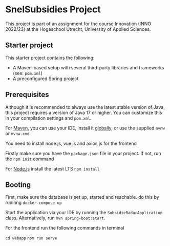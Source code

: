 # SnelSubsidies Project
This project is part of an assignment for the
course Innovation (INNO 2022/23) at the
Hogeschool Utrecht, University of Applied Sciences.


## Starter project
This starter project contains the following:

* A Maven-based setup with several
  third-party libraries and frameworks (see: `pom.xml`)
* A preconfigured Spring project

## Prerequisites
Although it is recommended to always use the latest stable version
of Java, this project requires a version of Java 17 or higher.
You can customize this in your compilation settings and `pom.xml`.

For [Maven](https://maven.apache.org/guides/getting-started/maven-in-five-minutes.html),
you can use your IDE, install it [globally](https://maven.apache.org/download.cgi),
or use the supplied `mvnw` or `mvnw.cmd`.

You need to install node.js, vue.js and axios.js for the frontend 

Firstly make sure you have the `package.json` file in your project. If not, run the `npm init` command

For [Node.js](https://nodejs.org/en/download/) install the latest LTS `npm install`




## Booting
First, make sure the database is set up, started and reachable.
do this by runinng `docker-compose up`

Start the application via your IDE by running the `SubsidieRadarApplication`
class. Alternatively, run `mvn spring-boot:start`.

For the frontend run the following commands in terminal

`cd webapp`
`npm run serve`
